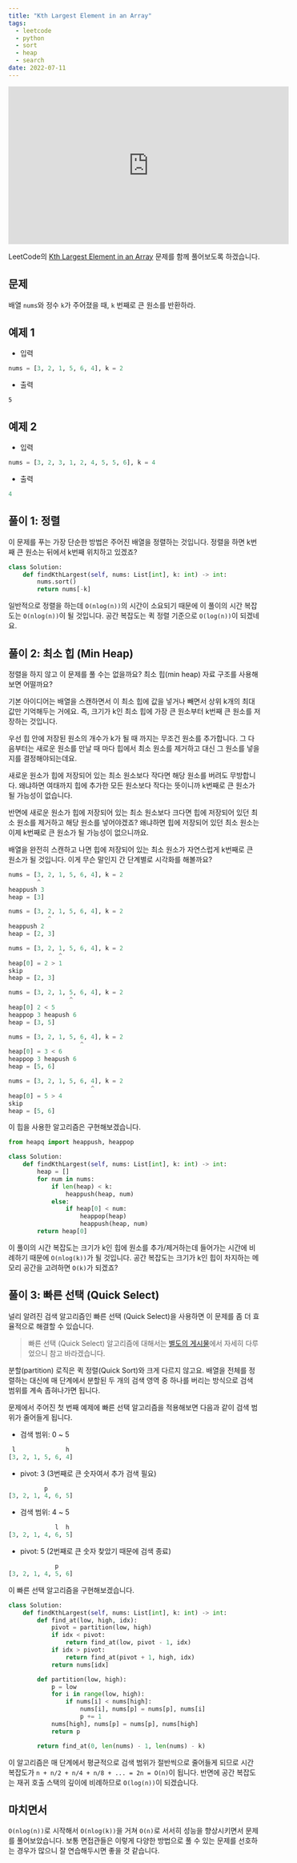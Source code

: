 ```yaml
---
title: "Kth Largest Element in an Array"
tags:
  - leetcode
  - python
  - sort
  - heap
  - search
date: 2022-07-11
---
```


<iframe width="560" height="315" src="https://www.youtube.com/embed/TKgrAvgu82c" title="YouTube video player" frameborder="0" allow="accelerometer; autoplay; clipboard-write; encrypted-media; gyroscope; picture-in-picture" allowfullscreen></iframe>

LeetCode의 [Kth Largest Element in an Array](https://leetcode.com/problems/kth-largest-element-in-an-array/) 문제를 함께 풀어보도록 하겠습니다.

## 문제

배열 `nums`와 정수 `k`가 주어졌을 때, `k` 번째로 큰 원소를 반환하라.

## 예제 1

- 입력

```py
nums = [3, 2, 1, 5, 6, 4], k = 2
```

- 출력

```Py
5
```

## 예제 2

- 입력

```py
nums = [3, 2, 3, 1, 2, 4, 5, 5, 6], k = 4
```

- 출력

```py
4
```

## 풀이 1: 정렬

이 문제를 푸는 가장 단순한 방법은 주어진 배열을 정렬하는 것입니다.
정렬을 하면 k번째 큰 원소는 뒤에서 k번째 위치하고 있겠죠?

```py
class Solution:
    def findKthLargest(self, nums: List[int], k: int) -> int:
        nums.sort()
        return nums[-k]
```

일반적으로 정렬을 하는데 `O(nlog(n))`의 시간이 소요되기 때문에 이 풀이의 시간 복잡도는 `O(nlog(n))`이 될 것입니다.
공간 복잡도는 퀵 정렬 기준으로 `O(log(n))`이 되겠네요.

## 풀이 2: 최소 힙 (Min Heap)

정렬을 하지 않고 이 문제를 풀 수는 없을까요?
최소 힙(min heap) 자료 구조를 사용해보면 어떨까요?

기본 아이디어는 배열을 스캔하면서 이 최소 힙에 값을 넣거나 빼면서 상위 k개의 최대값만 기억해두는 거에요.
즉, 크기가 k인 최소 힙에 가장 큰 원소부터 k번째 큰 원소를 저장하는 것입니다.

우선 힙 안에 저장된 원소의 개수가 k가 될 때 까지는 무조건 원소를 추가합니다.
그 다음부터는 새로운 원소를 만날 때 마다 힙에서 최소 원소를 제거하고 대신 그 원소를 넣을지를 결정해야되는데요.

새로운 원소가 힙에 저장되어 있는 최소 원소보다 작다면 해당 원소를 버려도 무방합니다.
왜냐하면 여태까지 힙에 추가한 모든 원소보다 작다는 뜻이니까 k번째로 큰 원소가 될 가능성이 없습니다.

반면에 새로운 원소가 힙에 저장되어 있는 최소 원소보다 크다면 힙에 저장되어 있던 최소 원소를 제거하고 해당 원소를 넣어야겠죠?
왜냐하면 힙에 저장되어 있던 최소 원소는 이제 k번째로 큰 원소가 될 가능성이 없으니까요.

배열을 완전히 스캔하고 나면 힙에 저장되어 있는 최소 원소가 자연스럽게 k번째로 큰 원소가 될 것입니다.
이게 무슨 말인지 간 단계별로 시각화를 해볼까요?

```py
nums = [3, 2, 1, 5, 6, 4], k = 2
        ^
heappush 3
heap = [3]
```

```py
nums = [3, 2, 1, 5, 6, 4], k = 2
           ^
heappush 2
heap = [2, 3]
```

```py
nums = [3, 2, 1, 5, 6, 4], k = 2
              ^
heap[0] = 2 > 1
skip
heap = [2, 3]
```

```py
nums = [3, 2, 1, 5, 6, 4], k = 2
                 ^
heap[0] 2 < 5
heappop 3 heapush 6
heap = [3, 5]
```

```py
nums = [3, 2, 1, 5, 6, 4], k = 2
                    ^
heap[0] = 3 < 6
heappop 3 heapush 6
heap = [5, 6]
```

```py
nums = [3, 2, 1, 5, 6, 4], k = 2
                       ^
heap[0] = 5 > 4
skip
heap = [5, 6]
```

이 힙을 사용한 알고리즘은 구현해보겠습니다.

```py
from heapq import heappush, heappop

class Solution:
    def findKthLargest(self, nums: List[int], k: int) -> int:
        heap = []
        for num in nums:
            if len(heap) < k:
                heappush(heap, num)
            else:
                if heap[0] < num:
                    heappop(heap)
                    heappush(heap, num)
        return heap[0]
```

이 풀이의 시간 복잡도는 크기가 k인 힙에 원소를 추가/제거하는데 들어가는 시간에 비례하기 때문에 `O(nlog(k))`가 될 것입니다.
공간 복잡도는 크기가 k인 힙이 차지하는 메모리 공간을 고려하면 `O(k)`가 되겠죠?

## 풀이 3: 빠른 선택 (Quick Select)

널리 알려진 검색 알고리즘인 빠른 선택 (Quick Select)을 사용하면 이 문제를 좀 더 효율적으로 해결할 수 있습니다.

> 빠른 선택 (Quick Select) 알고리즘에 대해서는 [별도의 게시물](/algorithms/quick-select)에서 자세히 다루었으니 참고 바라겠습니다.

분할(partition) 로직은 퀵 정렬(Quick Sort)와 크게 다르지 않고요.
배열을 전체를 정렬하는 대신에 매 단계에서 분할된 두 개의 검색 영역 중 하나를 버리는 방식으로 검색 범위를 계속 좁혀나가면 됩니다.

문제에서 주어진 첫 번째 예제에 빠른 선택 알고리즘을 적용해보면 다음과 같이 검색 범위가 줄어들게 됩니다.

- 검색 범위: 0 ~ 5

```py
 l              h
[3, 2, 1, 5, 6, 4]
```

- pivot: 3 (3번째로 큰 숫자여서 추가 검색 필요)

```py
          p
[3, 2, 1, 4, 6, 5]
```

- 검색 범위: 4 ~ 5

```py
             l  h
[3, 2, 1, 4, 6, 5]
```

- pivot: 5 (2번째로 큰 숫자 찾았기 때문에 검색 종료)

```py
             p
[3, 2, 1, 4, 5, 6]
```

이 빠른 선택 알고리즘을 구현해보겠습니다.

```py
class Solution:
    def findKthLargest(self, nums: List[int], k: int) -> int:
        def find_at(low, high, idx):
            pivot = partition(low, high)
            if idx < pivot:
                return find_at(low, pivot - 1, idx)
            if idx > pivot:
                return find_at(pivot + 1, high, idx)
            return nums[idx]

        def partition(low, high):
            p = low
            for i in range(low, high):
                if nums[i] < nums[high]:
                    nums[i], nums[p] = nums[p], nums[i]
                    p += 1
            nums[high], nums[p] = nums[p], nums[high]
            return p

        return find_at(0, len(nums) - 1, len(nums) - k)
```

이 알고리즘은 매 단계에서 평균적으로 검색 범위가 절반씩으로 줄어들게 되므로 시간 복잡도가 `n + n/2 + n/4 + n/8 + ... = 2n = O(n)`이 됩니다.
반면에 공간 복잡도는 재귀 호출 스택의 깊이에 비례하므로 `O(log(n))`이 되겠습니다.

## 마치면서

`O(nlog(n))`로 시작해서 `O(nlog(k))`을 거쳐 `O(n)`로 서서히 성능을 향상시키면서 문제를 풀어보았습니다.
보통 면접관들은 이렇게 다양한 방법으로 풀 수 있는 문제를 선호하는 경우가 많으니 잘 연습해두시면 좋을 것 같습니다.
